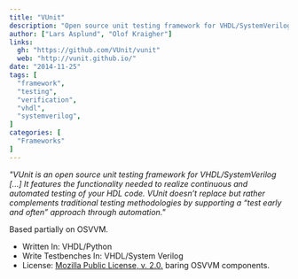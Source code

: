```yaml
---
title: "VUnit"
description: "Open source unit testing framework for VHDL/SystemVerilog"
author: ["Lars Asplund", "Olof Kraigher"]
links:
  gh: "https://github.com/VUnit/vunit"
  web: "http://vunit.github.io/"
date: "2014-11-25"
tags: [
  "framework",
  "testing",
  "verification",
  "vhdl",
  "systemverilog",
]
categories: [
  "Frameworks"
]
---
```


*"VUnit is an open source unit testing framework for VHDL/SystemVerilog \[...\] It features the functionality needed to realize continuous and automated testing of your HDL code. VUnit doesn’t replace but rather complements traditional testing methodologies by supporting a “test early and often” approach through automation."*

<!--more-->

Based partially on OSVVM.

- Written In: VHDL/Python
- Write Testbenches In: VHDL/System Verilog
- License: [Mozilla Public License, v. 2.0.](https://github.com/VUnit/vunit/blob/master/LICENSE.txt) baring OSVVM components.
